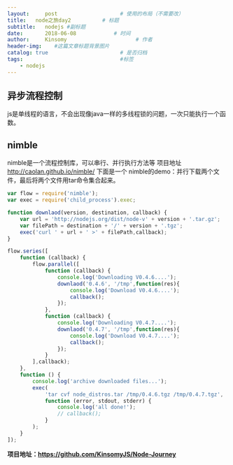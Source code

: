 ```yaml
---
layout:     post                    # 使用的布局（不需要改）
title:   node之旅day2          # 标题 
subtitle:   nodejs #副标题
date:       2018-06-08            # 时间
author:     Kinsomy                      # 作者
header-img:    #这篇文章标题背景图片
catalog: true                       # 是否归档
tags:                               #标签
    - nodejs
---
```

## 异步流程控制
js是单线程的语言，不会出现像java一样的多线程锁的问题，一次只能执行一个函数。

## nimble
nimble是一个流程控制库，可以串行、并行执行方法等
项目地址 http://caolan.github.io/nimble/
下面是一个 nimble的demo：并行下载两个文件，最后将两个文件用tar命令集合起来。

```js
var flow = require('nimble');
var exec = require('child_process').exec;

function downlaod(version, destination, callback) {
    var url = 'http://nodejs.org/dist/node-v' + version + '.tar.gz';
    var filePath = destination + '/' + version + '.tgz';
    exec('curl ' + url + ' >' + filePath,callback);
}

flow.series([
    function (callback) {
        flow.parallel([
            function (callback) {
                console.log('Downloading V0.4.6....');
                downlaod('0.4.6', '/tmp',function(res){
                    console.log('Download V0.4.6....');
                    callback();
                });
            },
            function (callback) {
                console.log('Downloading V0.4.7....');
                downlaod('0.4.7', '/tmp',function(res){
                    console.log('Download V0.4.7....');
                    callback();
                });
            }
        ],callback);
    },
    function () {
        console.log('archive downloaded files...');
        exec(
            'tar cvf node_distros.tar /tmp/0.4.6.tgz /tmp/0.4.7.tgz',
            function (error, stdout, stderr) {
                console.log('all done!');
                // callback();
            }
        );
    }
]);
```

**项目地址：https://github.com/KinsomyJS/Node-Journey**